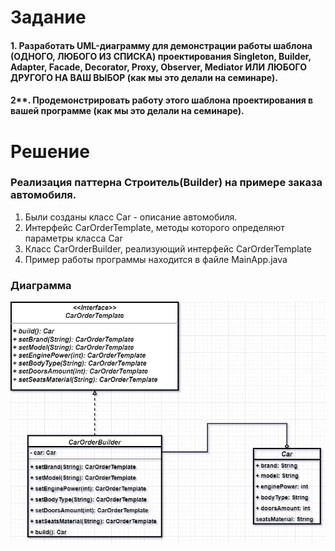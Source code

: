 # Задание

#### 1. Разработать UML-диаграмму для демонстрации работы шаблона (ОДНОГО, ЛЮБОГО ИЗ СПИСКА) проектирования Singleton, Builder, Adapter, Facade, Decorator, Proxy, Observer, Mediator ИЛИ ЛЮБОГО ДРУГОГО НА ВАШ ВЫБОР (как мы это делали на семинаре).
#### 2**. Продемонстрировать работу этого шаблона проектирования в вашей программе (как мы это делали на семинаре).

# Решение

### Реализация паттерна Строитель(Builder) на примере заказа автомобиля.

1. Были созданы класс Car - описание автомобиля.
2. Интерфейс CarOrderTemplate, методы которого определяют параметры класса Car
3. Класс CarOrderBuilder, реализующий интерфейс CarOrderTemplate
4. Пример работы программы находится в файле MainApp.java

### Диаграмма
![](files/CarBuilder.jpg)

